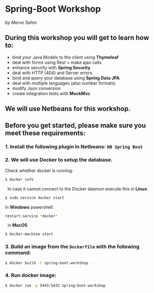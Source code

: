# Spring-Boot Workshop
_by Merve Sahin_

## During this workshop you will get to learn how to:
- bind your Java Models to the client using **Thymeleaf**
- deal with forms using Rest + make ajax calls
- enhance security with **Spring Security**
- deal with HTTP (404) and Server errors
- bind and query your database using **Spring Data JPA**
- deal with multiple languages (also number formats)
- modify Json conversion
- create integration tests with **MockMvc**

## We will use Netbeans for this workshop.
## Before you get started, please make sure you meet these requirements:

### 1. Install the following plugin in Netbeans: `NB Spring Boot`
### 2. We will use Docker to setup the database.  
   Check whether docker is running:  
```bash
$ docker info
```
   In case it cannot connect to the Docker daemon execute this in **Linux**:   
```bash
$ sudo service docker start
```   
   in **Windows** powershell:    
```bash
restart-service *docker*
```   
   in **MacOS**
```bash
$ docker-machine start
```  
### 3. Build an image from the `Dockerfile` with the following command:    
```bash
$ docker build -t spring-boot-workshop .
```   
### 4. Run docker image:    
```bash
$ docker run -p 5443:5432 spring-boot-workshop
```

